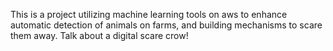 This is a project utilizing machine learning tools on aws to enhance automatic detection of animals on farms, and building mechanisms to scare them away. 
Talk about a digital scare crow! 
